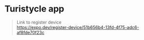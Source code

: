 # Turistycle app

>Link to register device<br />
https://expo.dev/register-device/51b656b4-13fd-4f75-adc6-af8fde70f23c

